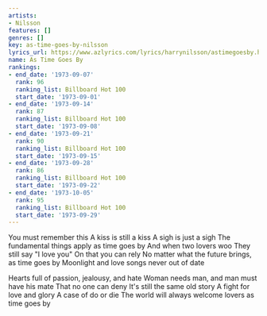 ```yaml
---
artists:
- Nilsson
features: []
genres: []
key: as-time-goes-by-nilsson
lyrics_url: https://www.azlyrics.com/lyrics/harrynilsson/astimegoesby.html
name: As Time Goes By
rankings:
- end_date: '1973-09-07'
  rank: 96
  ranking_list: Billboard Hot 100
  start_date: '1973-09-01'
- end_date: '1973-09-14'
  rank: 87
  ranking_list: Billboard Hot 100
  start_date: '1973-09-08'
- end_date: '1973-09-21'
  rank: 90
  ranking_list: Billboard Hot 100
  start_date: '1973-09-15'
- end_date: '1973-09-28'
  rank: 86
  ranking_list: Billboard Hot 100
  start_date: '1973-09-22'
- end_date: '1973-10-05'
  rank: 95
  ranking_list: Billboard Hot 100
  start_date: '1973-09-29'
---
```


You must remember this
A kiss is still a kiss
A sigh is just a sigh
The fundamental things apply as time goes by
And when two lovers woo
They still say "I love you"
On that you can rely
No matter what the future brings,
as time goes by
Moonlight and love songs never out of date

Hearts full of passion, jealousy, and hate
Woman needs man, and man must have his mate
That no one can deny
It's still the same old story
A fight for love and glory
A case of do or die
The world will always welcome lovers as time goes by



